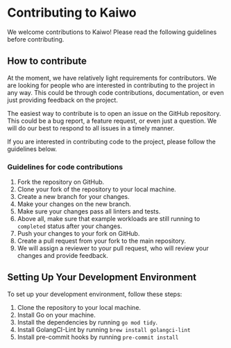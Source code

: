 # Contributing to Kaiwo

We welcome contributions to Kaiwo! Please read the following guidelines before contributing.

## How to contribute

At the moment, we have relatively light requirements for contributors. We are looking for people who are interested in contributing to the project in any way. This could be through code contributions, documentation, or even just providing feedback on the project.

The easiest way to contribute is to open an issue on the GitHub repository. This could be a bug report, a feature request, or even just a question. We will do our best to respond to all issues in a timely manner.

If you are interested in contributing code to the project, please follow the guidelines below.

### Guidelines for code contributions

1. Fork the repository on GitHub.
2. Clone your fork of the repository to your local machine.
3. Create a new branch for your changes.
4. Make your changes on the new branch.
5. Make sure your changes pass all linters and tests.
6. Above all, make sure that example workloads are still running to `completed` status after your changes.
7. Push your changes to your fork on GitHub.
8. Create a pull request from your fork to the main repository.
9. We will assign a reviewer to your pull request, who will review your changes and provide feedback.

## Setting Up Your Development Environment

To set up your development environment, follow these steps:

1. Clone the repository to your local machine.
2. Install Go on your machine.
3. Install the dependencies by running `go mod tidy`.
4. Install GolangCI-Lint by running `brew install golangci-lint`
5. Install pre-commit hooks by running `pre-commit install`
